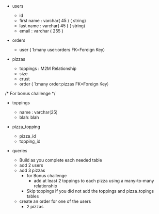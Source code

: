 - users
    - id
    - first name : varchar( 45 ) ( string)
    - last name : varchar( 45 ) ( string)
    - email : varchar ( 255 )

- orders 
    - user ( 1:many user:orders FK=Foreign Key)
    
- pizzas
    - toppings : M2M Relationship
    - size
    - crust
    - order ( 1:many order:pizzas FK=Foreign Key)

/* For bonus challenge */

- toppings
    - name : varchar(25)
    - blah: blah

- pizza_topping
    - pizza_id
    - topping_id

- queries
    - Build as you complete each needed table
    - add 2 users
    - add 3 pizzas
        - for Bonus challenge
            - add at least 2 toppings to each pizza using a many-to-many relationship
        - Skip toppings if you did not add the toppings and pizza_topings tables
    - create an order for one of the users
        - 2 pizzas